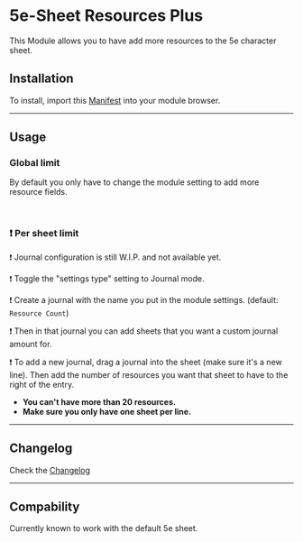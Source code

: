# 5e-Sheet Resources Plus

This Module allows you to have add more resources to the 5e character sheet.

## Installation

To install, import this [Manifest](https://raw.githubusercontent.com/ardittristan/5eSheet-resourcesPlus/master/module.json) into your module browser.

---

## Usage

### Global limit

By default you only have to change the module setting to add more resource fields.

&nbsp;

### ❗ Per sheet limit

❗ Journal configuration is still W.I.P. and not available yet.

❗ Toggle the "settings type" setting to Journal mode.

❗ Create a journal with the name you put in the module settings. (default: `Resource Count`)

❗ Then in that journal you can add sheets that you want a custom journal amount for.

❗ To add a new journal, drag a journal into the sheet (make sure it's a new line). Then add the number of resources you want that sheet to have to the right of the entry.

* **You can't have more than 20 resources.**
* **Make sure you only have one sheet per line.**

---

## Changelog

Check the [Changelog](https://github.com/ardittristan/5eSheet-resourcesPlus/blob/master/CHANGELOG.md)

---

## Compability

Currently known to work with the default 5e sheet.
